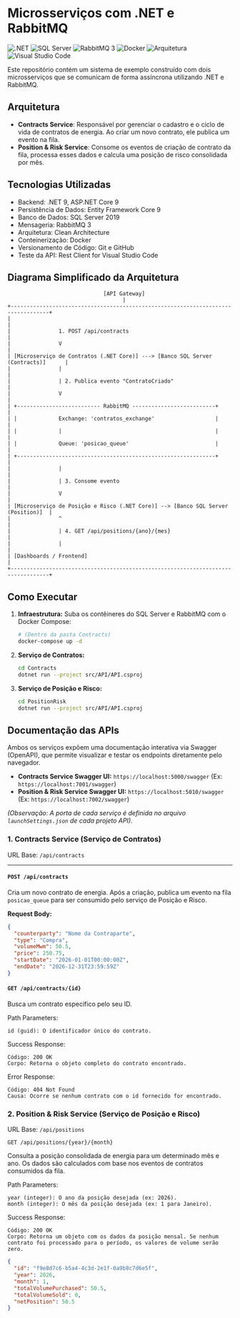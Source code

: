# Microsserviços com .NET e RabbitMQ

![.NET](https://img.shields.io/badge/.NET-9-blueviolet)
![SQL Server](https://img.shields.io/badge/SQL%20Server-2019-blue)
![RabbitMQ 3](https://img.shields.io/badge/RabbitMQ-3-orange)
![Docker](https://img.shields.io/badge/Docker-Ready-blue)
![Arquitetura](https://img.shields.io/badge/Arquitetura-Clean-green)
![Visual Studio Code](https://custom-icon-badges.demolab.com/badge/Visual%20Studio%20Code-0078d7.svg?logo=vsc&logoColor=white)

Este repositório contém um sistema de exemplo construído com dois microsserviços que se comunicam de forma assíncrona utilizando .NET e RabbitMQ.

## Arquitetura

- **Contracts Service**: Responsável por gerenciar o cadastro e o ciclo de vida de contratos de energia. Ao criar um novo contrato, ele publica um evento na fila.
- **Position & Risk Service**: Consome os eventos de criação de contrato da fila, processa esses dados e calcula uma posição de risco consolidada por mês.

## Tecnologias Utilizadas

- Backend: .NET 9, ASP.NET Core 9
- Persistência de Dados: Entity Framework Core 9
- Banco de Dados: SQL Server 2019
- Mensageria: RabbitMQ 3
- Arquitetura: Clean Architecture
- Conteinerização: Docker
- Versionamento de Código: Git e GitHub
- Teste da API: Rest Client for Visual Studio Code

## Diagrama Simplificado da Arquitetura

```
                              [API Gateway]
                                    |
+----------------------------------------------------------------------------------+
|                                                                                  |
|               1. POST /api/contracts                                             |
|               V                                                                  |
| [Microserviço de Contratos (.NET Core)] ---> [Banco SQL Server (Contracts)]      |
|               |                                                                  |
|               | 2. Publica evento "ContratoCriado"                               |
|               V                                                                  |
| +-------------------------- RabbitMQ --------------------------+                 |
| |             Exchange: 'contratos_exchange'                   |                 |
| |             |                                                |                 |
| |             Queue: 'posicao_queue'                           |                 |
| +--------------------------------------------------------------+                 |
|               |                                                                  |
|               | 3. Consome evento                                                |
|               V                                                                  |
| [Microserviço de Posição e Risco (.NET Core)] --> [Banco SQL Server (Position)]  |
|               ^                                                                  |
|               | 4. GET /api/positions/{ano}/{mes}                                |
|               |                                                                  |
| [Dashboards / Frontend]                                                          |
+----------------------------------------------------------------------------------+
```

## Como Executar

1.  **Infraestrutura:** Suba os contêineres do SQL Server e RabbitMQ com o Docker Compose:
    ```bash
    # (Dentro da pasta Contracts)
    docker-compose up -d
    ```

2.  **Serviço de Contratos:**
    ```bash
    cd Contracts
    dotnet run --project src/API/API.csproj
    ```

3.  **Serviço de Posição e Risco:**
    ```bash
    cd PositionRisk
    dotnet run --project src/API/API.csproj
    ```

## Documentação das APIs

Ambos os serviços expõem uma documentação interativa via Swagger (OpenAPI), que permite visualizar e testar os endpoints diretamente pelo navegador.

- **Contracts Service Swagger UI:** `https://localhost:5000/swagger` (Ex: `https://localhost:7001/swagger`)
- **Position & Risk Service Swagger UI:** `https://localhost:5010/swagger` (Ex: `https://localhost:7002/swagger`)

*(Observação: A porta de cada serviço é definida no arquivo `launchSettings.json` de cada projeto API).*

### 1. Contracts Service (Serviço de Contratos)

URL Base: `/api/contracts`

---

#### `POST /api/contracts`

Cria um novo contrato de energia. Após a criação, publica um evento na fila `posicao_queue` para ser consumido pelo serviço de Posição e Risco.

**Request Body:**

```json
{
  "counterparty": "Nome da Contraparte",
  "type": "Compra",
  "volumeMwm": 50.5,
  "price": 250.75,
  "startDate": "2026-01-01T00:00:00Z",
  "endDate": "2026-12-31T23:59:59Z"
}
```

#### `GET /api/contracts/{id}`

Busca um contrato específico pelo seu ID.

Path Parameters:

    id (guid): O identificador único do contrato.

Success Response:

    Código: 200 OK
    Corpo: Retorna o objeto completo do contrato encontrado.

Error Response:

    Código: 404 Not Found
    Causa: Ocorre se nenhum contrato com o id fornecido for encontrado.

### 2. Position & Risk Service (Serviço de Posição e Risco)

URL Base: `/api/positions`

`GET /api/positions/{year}/{month}`

Consulta a posição consolidada de energia para um determinado mês e ano. Os dados são calculados com base nos eventos de contratos consumidos da fila.

Path Parameters:

    year (integer): O ano da posição desejada (ex: 2026).
    month (integer): O mês da posição desejada (ex: 1 para Janeiro).

Success Response:

    Código: 200 OK
    Corpo: Retorna um objeto com os dados da posição mensal. Se nenhum contrato foi processado para o período, os valores de volume serão zero.

```json
{
  "id": "f9e8d7c6-b5a4-4c3d-2e1f-0a9b8c7d6e5f",
  "year": 2026,
  "month": 1,
  "totalVolumePurchased": 50.5,
  "totalVolumeSold": 0,
  "netPosition": 50.5
}
```
